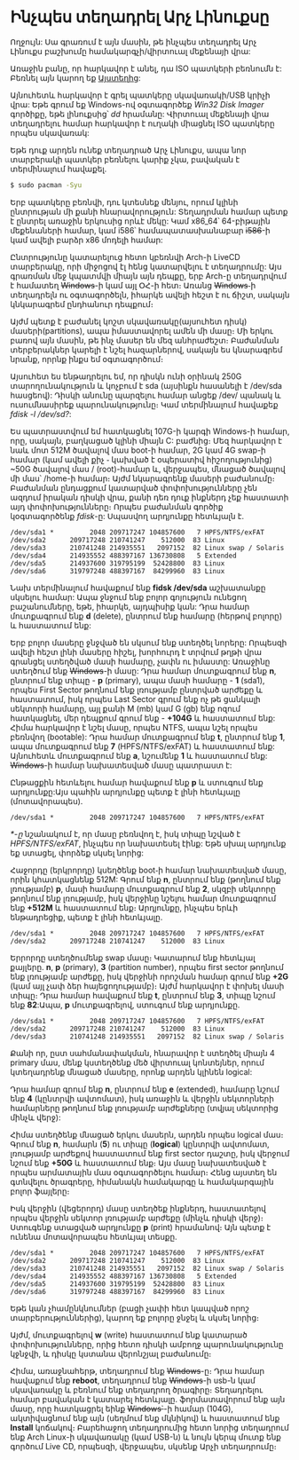 Ինչպես տեղադրել Արչ Լինուքսը
===============

Ողջույն: Սա գրառում է այն մասին, թե ինչպես տեղադրել Արչ Լինուքս բաշխումը համակարգչի/վիրտուալ մեքենայի վրա: 


Առաջին բանը, որ հարկավոր է անել, դա ISO պատկերի բեռնումն է: Բեռնել այն կարող եք [Այստեղից](https://www.archlinux.org/download/):

Այնուհետև հարկավոր է գրել պատկերը սկավառակի/USB կրիչի վրա: Եթե գրում եք Windows-ով օգտագործեք *Win32 Disk Imager* գործիքը, եթե լինուքսից՝ *dd* հրամանը: Վիրտուալ մեքենայի վրա տեղադրելու համար հարկավոր է ուղակի միացնել ISO պատկերը որպես սկավառակ: 

Եթե դուք արդեն ունեք տեղադրած Արչ Լինուքս, ապա նոր տարբերակի պատկեր բեռնելու կարիք չկա, բավական է տերմինալում հավաքել.
```bash
$ sudo pacman -Syu
``` 

Երբ պատկերը բեռնվի, դու կտեսնեք մենյու, որում կլինի ընտրության մի քանի հնարավորություն: Տեղադրման համար պետք է ընտրել առաջին երկուսից որևէ մեկը: Կամ x86_64՝ 64-բիթային մեքենաների համար, կամ i586՝ համապատասխանաբար ~~i586~~-ի կամ ավելի բարձր x86 մոդելի համար: 

Ընտրությունը կատարելուց հետո կբեռնվի Arch-ի LiveCD տարբերակը, որի միջոցով էլ հենց կատարվելու է տեղադրումը: Այս գրառման մեջ կպատմվի միայն այն դեպքը, երբ Arch-ը տեղադրվում է համատեղ ~~Windows~~-ի կամ այլ ՕՀ-ի հետ։ Առանց ~~Windows~~֊ի տեղադրելն ու օգտագործելն, իհարկե ավելի հեշտ է ու ճիշտ, սակայն կնկարագրեմ ընդհանուր դեպքում։ 

Այժմ պետք է բաժանել կոշտ սկավառակը(այսուհետ դիսկ) մասերի(partitions), ապա իմաստավորել ամեն մի մասը։ Մի երկու բառով այն մասին, թե ինչ մասեր են մեզ անհրաժեշտ։ Բաժանման տերբերակներ կարելի է նշել հազարներով, սակայն ես կնարագրեմ նրանք, որրնք ինքս եմ օգտագործում։ 

Այսուհետ ես ենթադրելու եմ, որ դիսկն ունի օրինակ 250G տարողունակություն և կոչբում է sda (այսինքն հասանելի է /dev/sda հասցեով): Դիսկի անունը պարզելու համար անցեք /dev/ պանակ և ուսումնասիրեք պարունակությունը։ Կամ տերմինալում հավաքեք _fdisk -l /dev/sd?_:

Ես պատրաստվում եմ հատկացնել 107G-ի կարգի Windows-ի համար, որը, սակայն, բաղկացած կլինի միայն C: բաժնից։ Մեզ հարկավոր է նաև մոտ 512M ծավալով մաս boot-ի համար, 2G կամ 4G swap-ի համար (կամ ավելի քիչ ֊ կախված է օպերատիվ հիշողությունից) ~50G ծավալով մաս / (root)-համար և, վերջապես, մնացած ծավալով մի մաս՝ /home-ի համար։ Այժմ նկարագրենք մասերի բաժանումը։ Բաժանման ընդացքում կատարված փոփոխությունները չեն ազդում իրական դիսկի վրա, քանի դեռ դուք ինքներդ չեք հաստատի այդ փոփոխությունները։ Որպես բաժանման գործիք կօգտագործենք *fdisk*-ը: Սպասվող արդյունքը հետևյալն է.
```
/dev/sda1 *         2048 209717247 104857600   7 HPFS/NTFS/exFAT
/dev/sda2      209717248 210741247    512000  83 Linux
/dev/sda3      210741248 214935551   2097152  82 Linux swap / Solaris
/dev/sda4      214935552 488397167 136730808   5 Extended
/dev/sda5      214937600 319795199  52428800  83 Linux
/dev/sda6      319797248 488397167  84299960  83 Linux
```

Նախ տերմինալում հավաքում ենք **fidsk /dev/sda** աշխատանքը սկսելու համար: Ապա ջնջում ենք բոլոր գոյություն ունեցող բաշանումները, եթե, իհարկե, այդպիսիք կան: Դրա համար  մուտքագրում ենք **d** (delete), ընտրում ենք համարը (հերթով բոլորը) և հաստատում ենք: 

Երբ բոլոր մասերը ջնջված են սկսում ենք ստեղծել նորերը: Որպեսզի ավելի հեշտ լինի մասերը հիշել, խորհուրդ է տրվում թղթի վրա գրանցել ստեղծված մասի համարը, չափն ու իմաստը: Առաջինը ստեղծում ենք ~~Windows~~-ի մասը: Դրա համար մուտքագրում ենք **n**, ընտրում ենք տիպը -   **p** (primary),  ապա մասի համարը -  **1** (sda1),  որպես First Sector թողնում ենք լռությամբ ընտրված արժեքը և հաստատում, իսկ որպես Last Sector գրում ենք ոչ թե ցանկալի սեկտորի համարը, այլ քանի M (mb) կամ G (gb) ենք ոզում հատկացնել, մեր դեպքում գրում ենք - **+104G** և հաստատում ենք: Հիմա հարկավոր է նշել մասը, որպես NTFS, ապա նշել որպես բեռնվող (bootable): Դրա համար մուտքագրում ենք **t**, ընտրում ենք **1**, ապա մուտքագրում ենք **7** (HPFS/NTFS/exFAT) և հաստատում ենք: Այնուհետև մուտքագրում ենք **a**, նշումենք **1** և հաստատում ենք: ~~Windows~~-ի համար նախատեսված մասը պատրաստ է: 

Ընթացքին հետևելու համար հավաքում ենք **p** և ստուգում ենք արդյունքը:Այս պահին արդյունքը պետք է լինի հետևյալը (մոտավորապես).
```
/dev/sda1 *         2048 209717247 104857600   7 HPFS/NTFS/exFAT
``` 

_*-ը_ նշանակում է, որ մասը բեռնվող է, իսկ տիպը նշված է _HPFS/NTFS/exFAT_, ինչպես որ նախատեսել էինք: Եթե սխալ արդյունք եք ստացել, փորձեք սկսել նորից: 

Հաջորդը (երկրորդը) կսեղծենք boot֊ի համար նախատեսված մասը, որին կհատկացնենք 512M: Գրում ենք **n**, ընտրում ենք (թողնում ենք լռությամբ) **p**, մասի համարը մուտքագրում ենք **2**, սկզբի սեկտորը թողնում ենք լռությամբ, իսկ վերջինը նշելու համար մուտքագրում ենք **+512M** և հաստատում ենք։ Արդյունքը, ինչպես երևի ենթադրեցիք, պետք է լինի հետևյալը․
```
/dev/sda1 *         2048 209717247 104857600   7 HPFS/NTFS/exFAT
/dev/sda2      209717248 210741247    512000  83 Linux
```

Երրորդը ստեղծումենք swap մասը։ Կատարում ենք հետևյալ քայլերը․ **n**, **p** (primary), **3** (partition number), որպես first sector թողնում ենք լռությամբ արժեքը, իսկ վերջինի որոշման համար գրում ենք **+2G** (կամ այլ չափ ձեր հայեցողությամբ)։ Այժմ հարկավոր է փոխել մասի տիպը։ Դրա համար հավաքում ենք **t**, ընտրում ենք **3**, տիպը նշում ենք **82**:Ապա, **p** մուտքագրելով, ստուգում ենք արդյունքը․
```
/dev/sda1 *         2048 209717247 104857600   7 HPFS/NTFS/exFAT
/dev/sda2      209717248 210741247    512000  83 Linux
/dev/sda3      210741248 214935551   2097152  82 Linux swap / Solaris
```

Քանի որ, ըստ սահմանափակման, հնարավոր է ստեղծել միայն 4 primary մաս, մենք կստեղծենք մեծ վիրտուալ կոնտեյներ, որում կտեղադրենք մնացած մասերը, որոնք արդեն կլինեն logical: 

Դրա համար գրում ենք **n**, ընտրում ենք **e** (extended), համարը նշում ենք **4** (կընտրվի ավտոմատ), իսկ առաջին և վերջին սեկտորների համարները թողնում ենք լռությամբ արժեքները (տվյալ սեկտորից մինչև վերջ): 

Հիմա ստեղծենք մնացած երկու մասերն, արդեն որպես logical մաս։ Գրում ենք **n**, համարն (**5**) ու տիպը (**logical**) կընտրվի ավտոմատ, լռությամբ արժեքով հաստատում ենք first sector դաշտը, իսկ վերջում նշում ենք **+50G** և հաստատում ենք։ Այս մասը նախատեսված է որպես արմատային մաս օգտագործելու համար։ Հենց այստեղ են գտնվելու ծրագրերը, հիմանակն համակարգը և համակարգային բոլոր ֆայլերը։ 

Իսկ վերջին (վեցերորդ) մասը ստեղծեք ինքներդ, հաստատելով որպես վերջին սեկտոր լռությամբ արժեքը (մինչև դիսկի վերջ)։ Ստուգենք ստացված արդյունքը **p** (print) հրամանով։ Այն պետք է ունենա մոտավորապես հետևյալ տեսքը․
```
/dev/sda1 *         2048 209717247 104857600   7 HPFS/NTFS/exFAT
/dev/sda2      209717248 210741247    512000  83 Linux
/dev/sda3      210741248 214935551   2097152  82 Linux swap / Solaris
/dev/sda4      214935552 488397167 136730808   5 Extended
/dev/sda5      214937600 319795199  52428800  83 Linux
/dev/sda6      319797248 488397167  84299960  83 Linux
```

Եթե կան չհամընկնումներ (բացի չափի հետ կապված որոշ տարբերություններից), կարող եք բոլորը ջնջել և սկսել նորից։ 

Այժմ, մուտքագրելով **w** (write) հաստատում ենք կատարած փոփոխությունները, որից հետո դիսկի ամբողջ պարունակությունը կջնջվի, և դիսկը կստանա վերոնշյալ բաժանումը։ 

Հիմա, առաջնահերթ, տեղադրում ենք ~~Windows~~-ը։ Դրա համար հավաքում ենք **reboot**, տեղադրում ենք ~~Windows~~-ի usb-ն կամ սկավառակը և բեռնում ենք տեղադրող ծրագիրը։ Տեղադրելու համար բավական է կատարել հետևյալը․ ֆորմատավորում ենք այն մասը, որը հատկացրել եինք ~~Windows`~~-ի համար (104G), ակտիվացնում ենք այն (սեղմում ենք մկնիկով) և հաստատում ենք **Install** կոճակով։ Բարեհաջող տեղադրումից հետո նորից տեղադրում ենք Arch Linux-ի սկավառակը (կամ USB-ն) և նույն կերպ մուտք ենք գործում Live CD, որպեսզի, վերջապես, սկսենք Արչի տեղադրումը։ 



